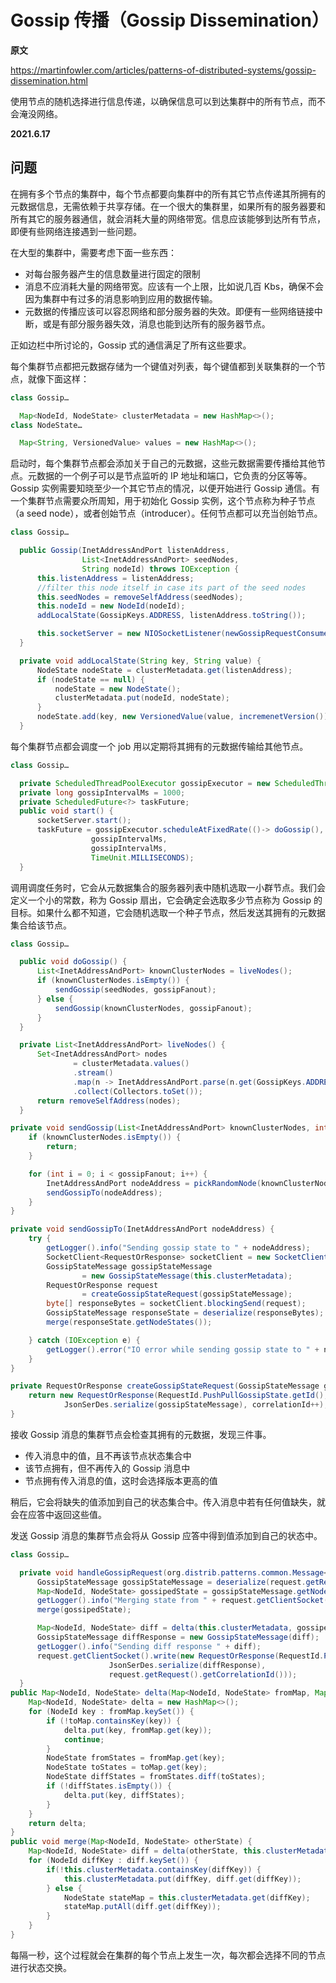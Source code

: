 # Gossip 传播（Gossip Dissemination）

**原文**

https://martinfowler.com/articles/patterns-of-distributed-systems/gossip-dissemination.html

使用节点的随机选择进行信息传递，以确保信息可以到达集群中的所有节点，而不会淹没网络。

**2021.6.17**

## 问题

在拥有多个节点的集群中，每个节点都要向集群中的所有其它节点传递其所拥有的元数据信息，无需依赖于共享存储。在一个很大的集群里，如果所有的服务器要和所有其它的服务器通信，就会消耗大量的网络带宽。信息应该能够到达所有节点，即便有些网络连接遇到一些问题。

在大型的集群中，需要考虑下面一些东西：

* 对每台服务器产生的信息数量进行固定的限制
* 消息不应消耗大量的网络带宽。应该有一个上限，比如说几百 Kbs，确保不会因为集群中有过多的消息影响到应用的数据传输。
* 元数据的传播应该可以容忍网络和部分服务器的失效。即便有一些网络链接中断，或是有部分服务器失效，消息也能到达所有的服务器节点。

正如边栏中所讨论的，Gossip 式的通信满足了所有这些要求。

每个集群节点都把元数据存储为一个键值对列表，每个键值都到关联集群的一个节点，就像下面这样：

```java
class Gossip…

  Map<NodeId, NodeState> clusterMetadata = new HashMap<>();
class NodeState…

  Map<String, VersionedValue> values = new HashMap<>();
```

启动时，每个集群节点都会添加关于自己的元数据，这些元数据需要传播给其他节点。元数据的一个例子可以是节点监听的 IP 地址和端口，它负责的分区等等。Gossip 实例需要知晓至少一个其它节点的情况，以便开始进行 Gossip 通信。有一个集群节点需要众所周知，用于初始化 Gossip 实例，这个节点称为种子节点（a seed node），或者创始节点（introducer）。任何节点都可以充当创始节点。

```java
class Gossip…

  public Gossip(InetAddressAndPort listenAddress,
                List<InetAddressAndPort> seedNodes,
                String nodeId) throws IOException {
      this.listenAddress = listenAddress;
      //filter this node itself in case its part of the seed nodes
      this.seedNodes = removeSelfAddress(seedNodes);
      this.nodeId = new NodeId(nodeId);
      addLocalState(GossipKeys.ADDRESS, listenAddress.toString());

      this.socketServer = new NIOSocketListener(newGossipRequestConsumer(), listenAddress);
  }

  private void addLocalState(String key, String value) {
      NodeState nodeState = clusterMetadata.get(listenAddress);
      if (nodeState == null) {
          nodeState = new NodeState();
          clusterMetadata.put(nodeId, nodeState);
      }
      nodeState.add(key, new VersionedValue(value, incremenetVersion()));
  }
```

每个集群节点都会调度一个 job 用以定期将其拥有的元数据传输给其他节点。

```java
class Gossip…

  private ScheduledThreadPoolExecutor gossipExecutor = new ScheduledThreadPoolExecutor(1);
  private long gossipIntervalMs = 1000;
  private ScheduledFuture<?> taskFuture;
  public void start() {
      socketServer.start();
      taskFuture = gossipExecutor.scheduleAtFixedRate(()-> doGossip(),
                  gossipIntervalMs,
                  gossipIntervalMs,
                  TimeUnit.MILLISECONDS);
  }
```

调用调度任务时，它会从元数据集合的服务器列表中随机选取一小群节点。我们会定义一个小的常数，称为 Gossip 扇出，它会确定会选取多少节点称为 Gossip 的目标。如果什么都不知道，它会随机选取一个种子节点，然后发送其拥有的元数据集合给该节点。

```java
class Gossip…

  public void doGossip() {
      List<InetAddressAndPort> knownClusterNodes = liveNodes();
      if (knownClusterNodes.isEmpty()) {
          sendGossip(seedNodes, gossipFanout);
      } else {
          sendGossip(knownClusterNodes, gossipFanout);
      }
  }

  private List<InetAddressAndPort> liveNodes() {
      Set<InetAddressAndPort> nodes
              = clusterMetadata.values()
              .stream()
              .map(n -> InetAddressAndPort.parse(n.get(GossipKeys.ADDRESS).getValue()))
              .collect(Collectors.toSet());
      return removeSelfAddress(nodes);
  }

private void sendGossip(List<InetAddressAndPort> knownClusterNodes, int gossipFanout) {
    if (knownClusterNodes.isEmpty()) {
        return;
    }

    for (int i = 0; i < gossipFanout; i++) {
        InetAddressAndPort nodeAddress = pickRandomNode(knownClusterNodes);
        sendGossipTo(nodeAddress);
    }
}

private void sendGossipTo(InetAddressAndPort nodeAddress) {
    try {
        getLogger().info("Sending gossip state to " + nodeAddress);
        SocketClient<RequestOrResponse> socketClient = new SocketClient(nodeAddress);
        GossipStateMessage gossipStateMessage
                = new GossipStateMessage(this.clusterMetadata);
        RequestOrResponse request
                = createGossipStateRequest(gossipStateMessage);
        byte[] responseBytes = socketClient.blockingSend(request);
        GossipStateMessage responseState = deserialize(responseBytes);
        merge(responseState.getNodeStates());

    } catch (IOException e) {
        getLogger().error("IO error while sending gossip state to " + nodeAddress, e);
    }
}

private RequestOrResponse createGossipStateRequest(GossipStateMessage gossipStateMessage) {
    return new RequestOrResponse(RequestId.PushPullGossipState.getId(),
            JsonSerDes.serialize(gossipStateMessage), correlationId++);
}
```

接收 Gossip 消息的集群节点会检查其拥有的元数据，发现三件事。

* 传入消息中的值，且不再该节点状态集合中
* 该节点拥有，但不再传入的 Gossip 消息中
* 节点拥有传入消息的值，这时会选择版本更高的值

稍后，它会将缺失的值添加到自己的状态集合中。传入消息中若有任何值缺失，就会在应答中返回这些值。

发送 Gossip 消息的集群节点会将从 Gossip 应答中得到值添加到自己的状态中。

```java
class Gossip…

  private void handleGossipRequest(org.distrib.patterns.common.Message<RequestOrResponse> request) {
      GossipStateMessage gossipStateMessage = deserialize(request.getRequest());
      Map<NodeId, NodeState> gossipedState = gossipStateMessage.getNodeStates();
      getLogger().info("Merging state from " + request.getClientSocket());
      merge(gossipedState);

      Map<NodeId, NodeState> diff = delta(this.clusterMetadata, gossipedState);
      GossipStateMessage diffResponse = new GossipStateMessage(diff);
      getLogger().info("Sending diff response " + diff);
      request.getClientSocket().write(new RequestOrResponse(RequestId.PushPullGossipState.getId(),
                      JsonSerDes.serialize(diffResponse),
                      request.getRequest().getCorrelationId()));
  }
public Map<NodeId, NodeState> delta(Map<NodeId, NodeState> fromMap, Map<NodeId, NodeState> toMap) {
    Map<NodeId, NodeState> delta = new HashMap<>();
    for (NodeId key : fromMap.keySet()) {
        if (!toMap.containsKey(key)) {
            delta.put(key, fromMap.get(key));
            continue;
        }
        NodeState fromStates = fromMap.get(key);
        NodeState toStates = toMap.get(key);
        NodeState diffStates = fromStates.diff(toStates);
        if (!diffStates.isEmpty()) {
            delta.put(key, diffStates);
        }
    }
    return delta;
}
public void merge(Map<NodeId, NodeState> otherState) {
    Map<NodeId, NodeState> diff = delta(otherState, this.clusterMetadata);
    for (NodeId diffKey : diff.keySet()) {
        if(!this.clusterMetadata.containsKey(diffKey)) {
            this.clusterMetadata.put(diffKey, diff.get(diffKey));
        } else {
            NodeState stateMap = this.clusterMetadata.get(diffKey);
            stateMap.putAll(diff.get(diffKey));
        }
    }
}
```

每隔一秒，这个过程就会在集群的每个节点上发生一次，每次都会选择不同的节点进行状态交换。
